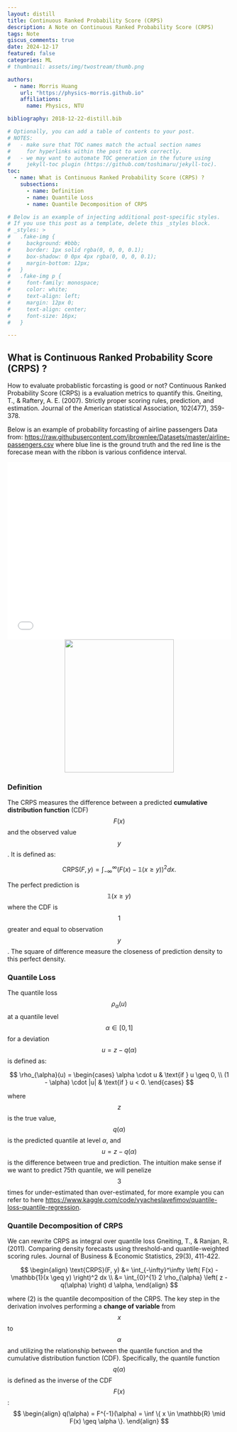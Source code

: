 ```yaml
---
layout: distill
title: Continuous Ranked Probability Score (CRPS)
description: A Note on Continuous Ranked Probability Score (CRPS)
tags: Note
giscus_comments: true
date: 2024-12-17
featured: false
categories: ML
# thumbnail: assets/img/twostream/thumb.png

authors:
  - name: Morris Huang
    url: "https://physics-morris.github.io"
    affiliations:
      name: Physics, NTU

bibliography: 2018-12-22-distill.bib

# Optionally, you can add a table of contents to your post.
# NOTES:
#   - make sure that TOC names match the actual section names
#     for hyperlinks within the post to work correctly.
#   - we may want to automate TOC generation in the future using
#     jekyll-toc plugin (https://github.com/toshimaru/jekyll-toc).
toc:
  - name: What is Continuous Ranked Probability Score (CRPS) ?
    subsections:
      - name: Definition
      - name: Quantile Loss
      - name: Quantile Decomposition of CRPS

# Below is an example of injecting additional post-specific styles.
# If you use this post as a template, delete this _styles block.
# _styles: >
#   .fake-img {
#     background: #bbb;
#     border: 1px solid rgba(0, 0, 0, 0.1);
#     box-shadow: 0 0px 4px rgba(0, 0, 0, 0.1);
#     margin-bottom: 12px;
#   }
#   .fake-img p {
#     font-family: monospace;
#     color: white;
#     text-align: left;
#     margin: 12px 0;
#     text-align: center;
#     font-size: 16px;
#   }

---
```


## What is Continuous Ranked Probability Score (CRPS) ?

How to evaluate probablistic forcasting is good or not?
Continuous Ranked Probability Score (CRPS) is a evaluation metrics to quantify this.  <d-footnote>Gneiting, T., & Raftery, A. E. (2007). Strictly proper scoring rules, prediction, and estimation. Journal of the American statistical Association, 102(477), 359-378.</d-footnote>

Below is an example of probability forcasting of airline passengers <d-footnote>Data from: https://raw.githubusercontent.com/jbrownlee/Datasets/master/airline-passengers.csv</d-footnote> where blue line is the ground truth and the red line is the forecase mean with the ribbon is various confidence interval.

<center>
<div class="l-page">
  <iframe src="{{ '/assets/plotly/airline_passengers_forecast.html' | relative_url }}" frameborder='0' scrolling='no' height="400px" width="100%"  onerror="this.onerror=null;this.src='/assets/img/NTU-logo-horizontal';">
    </iframe>
    <noscript>
        <img src="/assets/img/twostream/NTU-logo-horizontal.png" height="300px" width="70%">
    </noscript>
</div></center>

### Definition
The CRPS measures the difference between a predicted **cumulative distribution function** (CDF) $$ F(x) $$ and the observed value $$ y $$. 
It is defined as:

$$
\text{CRPS}(F, y) = \int_{-\infty}^\infty \left( F(x) - \mathbb{1}(x \geq y) \right)^2 dx.
$$

The perfect prediction is $$ \mathbb{1}(x \geq y) $$ where the CDF is $$ 1 $$ greater and equal to observation $$ y $$.
The square of difference measure the closeness of prediction density to this perfect density.


### Quantile Loss
The quantile loss $$\rho_{\alpha}(u)$$ at a quantile level $$\alpha \in [0, 1]$$ for a deviation $$u = z - q(\alpha)$$ is defined as:

$$
\rho_{\alpha}(u) =
\begin{cases} 
    \alpha \cdot u & \text{if } u \geq 0, \\
    (1 - \alpha) \cdot |u| & \text{if } u < 0.
\end{cases}
$$

where $$z$$ is the true value, $$q(\alpha)$$ is the predicted quantile at level $\alpha$, and $$u = z - q(\alpha)$$ is the difference between true and prediction.
The intuition make sense if we want to predict 75th quantile, we will penelize $$3$$ times for under-estimated than over-estimated, for more example you can refer to here <d-footnote>https://www.kaggle.com/code/vyacheslavefimov/quantile-loss-quantile-regression</d-footnote>.



### Quantile Decomposition of CRPS
We can rewrite CRPS as integral over quantile loss <d-footnote>Gneiting, T., & Ranjan, R. (2011). Comparing density forecasts using threshold-and quantile-weighted scoring rules. Journal of Business & Economic Statistics, 29(3), 411-422.</d-footnote>

$$
\begin{align}
\text{CRPS}(F, y) &= \int_{-\infty}^\infty \left( F(x) - \mathbb{1}(x \geq y) \right)^2 dx \\
&= \int_{0}^{1} 2 \rho_{\alpha} \left( z - q(\alpha) \right) d \alpha,
\end{align}
$$

where (2) is the quantile decomposition of the CRPS.
The key step in the derivation involves performing a **change of variable** from $$ x $$ to $$ \alpha $$ and utilizing the relationship between the quantile function and the cumulative distribution function (CDF). Specifically, the quantile function $$ q(\alpha) $$ is defined as the inverse of the CDF $$ F(x) $$:
$$
\begin{align}
q(\alpha) = F^{-1}(\alpha) = \inf \{ x \in \mathbb{R} \mid F(x) \geq \alpha \}.
\end{align}
$$